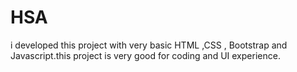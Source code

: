 # HSA
i developed this project with very basic HTML ,CSS , Bootstrap and Javascript.this project is very good for coding and UI experience. 
